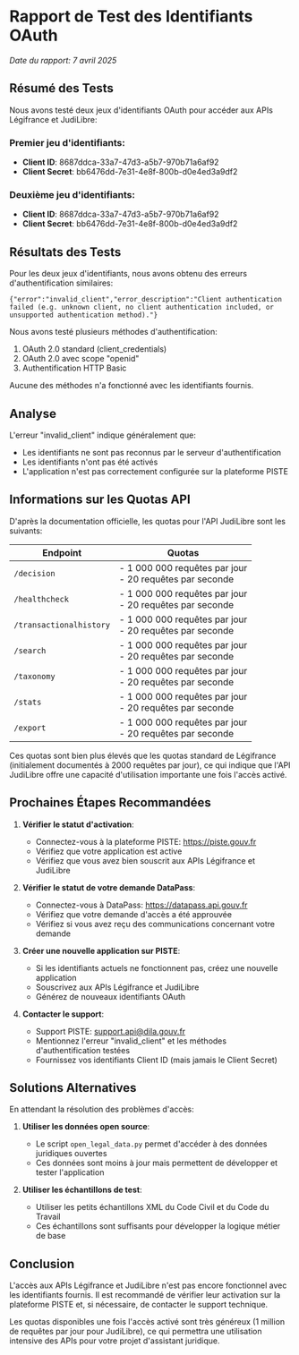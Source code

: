 # Rapport de Test des Identifiants OAuth

*Date du rapport: 7 avril 2025*

## Résumé des Tests

Nous avons testé deux jeux d'identifiants OAuth pour accéder aux APIs Légifrance et JudiLibre:

### Premier jeu d'identifiants:
- **Client ID**: 8687ddca-33a7-47d3-a5b7-970b71a6af92
- **Client Secret**: bb6476dd-7e31-4e8f-800b-d0e4ed3a9df2

### Deuxième jeu d'identifiants:
- **Client ID**: 8687ddca-33a7-47d3-a5b7-970b71a6af92
- **Client Secret**: bb6476dd-7e31-4e8f-800b-d0e4ed3a9df2

## Résultats des Tests

Pour les deux jeux d'identifiants, nous avons obtenu des erreurs d'authentification similaires:

```
{"error":"invalid_client","error_description":"Client authentication failed (e.g. unknown client, no client authentication included, or unsupported authentication method)."}
```

Nous avons testé plusieurs méthodes d'authentification:
1. OAuth 2.0 standard (client_credentials)
2. OAuth 2.0 avec scope "openid"
3. Authentification HTTP Basic

Aucune des méthodes n'a fonctionné avec les identifiants fournis.

## Analyse

L'erreur "invalid_client" indique généralement que:
- Les identifiants ne sont pas reconnus par le serveur d'authentification
- Les identifiants n'ont pas été activés
- L'application n'est pas correctement configurée sur la plateforme PISTE

## Informations sur les Quotas API

D'après la documentation officielle, les quotas pour l'API JudiLibre sont les suivants:

| Endpoint | Quotas |
|----------|--------|
| `/decision` | - 1 000 000 requêtes par jour<br>- 20 requêtes par seconde |
| `/healthcheck` | - 1 000 000 requêtes par jour<br>- 20 requêtes par seconde |
| `/transactionalhistory` | - 1 000 000 requêtes par jour<br>- 20 requêtes par seconde |
| `/search` | - 1 000 000 requêtes par jour<br>- 20 requêtes par seconde |
| `/taxonomy` | - 1 000 000 requêtes par jour<br>- 20 requêtes par seconde |
| `/stats` | - 1 000 000 requêtes par jour<br>- 20 requêtes par seconde |
| `/export` | - 1 000 000 requêtes par jour<br>- 20 requêtes par seconde |

Ces quotas sont bien plus élevés que les quotas standard de Légifrance (initialement documentés à 2000 requêtes par jour), ce qui indique que l'API JudiLibre offre une capacité d'utilisation importante une fois l'accès activé.

## Prochaines Étapes Recommandées

1. **Vérifier le statut d'activation**:
   - Connectez-vous à la plateforme PISTE: https://piste.gouv.fr
   - Vérifiez que votre application est active
   - Vérifiez que vous avez bien souscrit aux APIs Légifrance et JudiLibre

2. **Vérifier le statut de votre demande DataPass**:
   - Connectez-vous à DataPass: https://datapass.api.gouv.fr
   - Vérifiez que votre demande d'accès a été approuvée
   - Vérifiez si vous avez reçu des communications concernant votre demande

3. **Créer une nouvelle application sur PISTE**:
   - Si les identifiants actuels ne fonctionnent pas, créez une nouvelle application
   - Souscrivez aux APIs Légifrance et JudiLibre
   - Générez de nouveaux identifiants OAuth

4. **Contacter le support**:
   - Support PISTE: support.api@dila.gouv.fr
   - Mentionnez l'erreur "invalid_client" et les méthodes d'authentification testées
   - Fournissez vos identifiants Client ID (mais jamais le Client Secret)

## Solutions Alternatives

En attendant la résolution des problèmes d'accès:

1. **Utiliser les données open source**:
   - Le script `open_legal_data.py` permet d'accéder à des données juridiques ouvertes
   - Ces données sont moins à jour mais permettent de développer et tester l'application

2. **Utiliser les échantillons de test**:
   - Utiliser les petits échantillons XML du Code Civil et du Code du Travail
   - Ces échantillons sont suffisants pour développer la logique métier de base

## Conclusion

L'accès aux APIs Légifrance et JudiLibre n'est pas encore fonctionnel avec les identifiants fournis. Il est recommandé de vérifier leur activation sur la plateforme PISTE et, si nécessaire, de contacter le support technique. 

Les quotas disponibles une fois l'accès activé sont très généreux (1 million de requêtes par jour pour JudiLibre), ce qui permettra une utilisation intensive des APIs pour votre projet d'assistant juridique. 